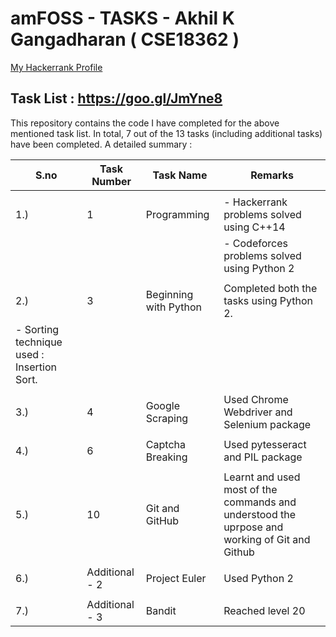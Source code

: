 # amFOSS - TASKS - Akhil K Gangadharan  ( CSE18362 )
 [My Hackerrank Profile](https://www.hackerrank.com/akhilam512?hr_r=1)

## Task List :  https://goo.gl/JmYne8

This repository contains the code I have completed for the above mentioned task list. In total, 7 out of the 13 tasks (including additional tasks) have been completed. 
 A detailed summary :
 
| **S.no** | **Task Number** | **Task Name**             | **Remarks** |
| ---- | ----------- | --------------------- | ------- |
|      |             |                       |         |
| 1.)  |  1          | Programming           | - Hackerrank problems solved using C++14 |
|      |             |                       | - Codeforces problems solved using Python 2|
|      |             |                       |     |
| 2.)  |  3          | Beginning with Python | Completed both the tasks using Python 2. |
|                                              - Sorting technique used : Insertion Sort. |
|      |             |                       |     |
| 3.)  |  4          | Google Scraping       |  Used Chrome Webdriver and Selenium package |
|      |             |                       |     |
| 4.)  |  6          | Captcha Breaking      |  Used pytesseract and PIL package |
|      |             |                       |     |
| 5.)  |  10         | Git and GitHub        |  Learnt and used most of the commands and understood the uprpose and working of Git and Github|
|      |             |                       |     |
| 6.)  | Additional - 2 | Project Euler      |   Used Python 2 |
|      |             |                       |     |
| 7.)  | Additional - 3 | Bandit             |   Reached level 20 |
